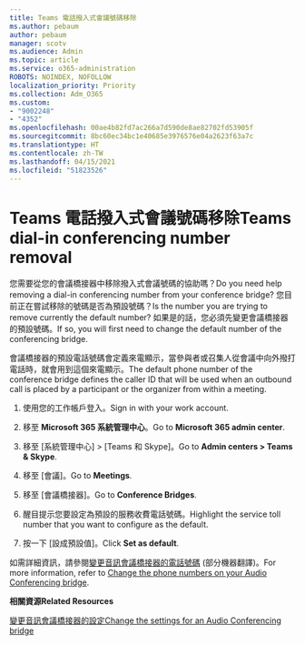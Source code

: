 ```yaml
---
title: Teams 電話撥入式會議號碼移除
ms.author: pebaum
author: pebaum
manager: scotv
ms.audience: Admin
ms.topic: article
ms.service: o365-administration
ROBOTS: NOINDEX, NOFOLLOW
localization_priority: Priority
ms.collection: Adm_O365
ms.custom:
- "9002248"
- "4352"
ms.openlocfilehash: 00ae4b82fd7ac266a7d590de8ae82702fd53905f
ms.sourcegitcommit: 8bc60ec34bc1e40685e3976576e04a2623f63a7c
ms.translationtype: HT
ms.contentlocale: zh-TW
ms.lasthandoff: 04/15/2021
ms.locfileid: "51823526"
---
```

# <a name="teams-dial-in-conferencing-number-removal"></a><span data-ttu-id="39ff2-102">Teams 電話撥入式會議號碼移除</span><span class="sxs-lookup"><span data-stu-id="39ff2-102">Teams dial-in conferencing number removal</span></span>

<span data-ttu-id="39ff2-103">您需要從您的會議橋接器中移除撥入式會議號碼的協助嗎？</span><span class="sxs-lookup"><span data-stu-id="39ff2-103">Do you need help removing a dial-in conferencing number from your conference bridge?</span></span> <span data-ttu-id="39ff2-104">您目前正在嘗試移除的號碼是否為預設號碼？</span><span class="sxs-lookup"><span data-stu-id="39ff2-104">Is the number you are trying to remove currently the default number?</span></span> <span data-ttu-id="39ff2-105">如果是的話，您必須先變更會議橋接器的預設號碼。</span><span class="sxs-lookup"><span data-stu-id="39ff2-105">If so, you will first need to change the default number of the conferencing bridge.</span></span>

<span data-ttu-id="39ff2-106">會議橋接器的預設電話號碼會定義來電顯示，當參與者或召集人從會議中向外撥打電話時，就會用到這個來電顯示。</span><span class="sxs-lookup"><span data-stu-id="39ff2-106">The default phone number of the conference bridge defines the caller ID that will be used when an outbound call is placed by a participant or the organizer from within a meeting.</span></span>

1. <span data-ttu-id="39ff2-107">使用您的工作帳戶登入。</span><span class="sxs-lookup"><span data-stu-id="39ff2-107">Sign in with your work account.</span></span>

2. <span data-ttu-id="39ff2-108">移至 **Microsoft 365 系統管理中心**。</span><span class="sxs-lookup"><span data-stu-id="39ff2-108">Go to **Microsoft 365 admin center**.</span></span>

3. <span data-ttu-id="39ff2-109">移至 [系統管理中心] > [Teams 和 Skype]。</span><span class="sxs-lookup"><span data-stu-id="39ff2-109">Go to **Admin centers > Teams & Skype**.</span></span>

4. <span data-ttu-id="39ff2-110">移至 [會議]。</span><span class="sxs-lookup"><span data-stu-id="39ff2-110">Go to **Meetings**.</span></span>

5. <span data-ttu-id="39ff2-111">移至 [會議橋接器]。</span><span class="sxs-lookup"><span data-stu-id="39ff2-111">Go to **Conference Bridges**.</span></span>

6. <span data-ttu-id="39ff2-112">醒目提示您要設定為預設的服務收費電話號碼。</span><span class="sxs-lookup"><span data-stu-id="39ff2-112">Highlight the service toll number that you want to configure as the default.</span></span>

7. <span data-ttu-id="39ff2-113">按一下 [設成預設值]。</span><span class="sxs-lookup"><span data-stu-id="39ff2-113">Click **Set as default**.</span></span>

<span data-ttu-id="39ff2-114">如需詳細資訊，請參閱[變更音訊會議橋接器的電話號碼](https://docs.microsoft.com/microsoftteams/change-the-phone-numbers-on-your-audio-conferencing-bridge) (部分機器翻譯)。</span><span class="sxs-lookup"><span data-stu-id="39ff2-114">For more information, refer to [Change the phone numbers on your Audio Conferencing bridge](https://docs.microsoft.com/microsoftteams/change-the-phone-numbers-on-your-audio-conferencing-bridge).</span></span>

<span data-ttu-id="39ff2-115">**相關資源**</span><span class="sxs-lookup"><span data-stu-id="39ff2-115">**Related Resources**</span></span>

[<span data-ttu-id="39ff2-116">變更音訊會議橋接器的設定</span><span class="sxs-lookup"><span data-stu-id="39ff2-116">Change the settings for an Audio Conferencing bridge</span></span>](https://docs.microsoft.com/microsoftteams/change-the-settings-for-an-audio-conferencing-bridge)
